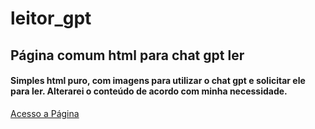 # leitor_gpt
## Página comum html para chat gpt ler

#### Simples html puro, com imagens para utilizar o chat gpt e solicitar ele para ler. Alterarei o conteúdo de acordo com minha necessidade.

[Acesso a Página](https://itslevictor.github.io/leitor_gpt/)
